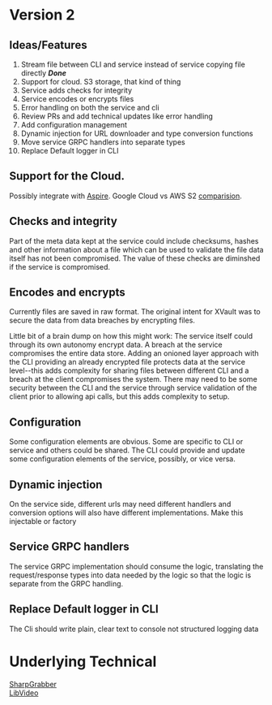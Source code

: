 # Version 2

## Ideas/Features
1. Stream file between CLI and service instead of service copying file directly ___Done___
2. Support for cloud.  S3 storage, that kind of thing  
3. Service adds checks for integrity  
4. Service encodes or encrypts files
5. Error handling on both the service and cli
6. Review PRs and add technical updates like error handling
7. Add configuration management 
8. Dynamic injection for URL downloader and type conversion functions
9. Move service GRPC handlers into separate types
10. Replace Default logger in CLI


## Support for the Cloud.

Possibly integrate with [Aspire](https://learn.microsoft.com/en-us/dotnet/aspire/).  Google Cloud vs AWS S2 [comparision](https://cloudmounter.net/amazon-s3-vs-google-cloud-storage/).  

## Checks and integrity  

Part of the meta data kept at the service could include checksums, hashes and other information about a file which can be used to validate the file data itself has not been compromised.   The value of these checks are diminshed if the service is compromised.

## Encodes and encrypts  

Currently files are saved in raw format.  The original intent for XVault was to secure the data from data breaches by encrypting files.  

Little bit of a brain dump on how this might work:  The service itself could through its own autonomy encrypt data.  A breach at the service compromises the entire data store. 
 Adding an onioned layer approach with the CLI providing an already encrypted file protects data at the service level--this adds complexity for sharing files between different CLI and a breach at the client compromises the system.   There may need to be some security between the CLI and the service through service validation of the client prior to allowing api calls, but this adds complexity to setup.  

## Configuration  

Some configuration elements are obvious.  Some are specific to CLI or service and others could be shared.  The CLI could provide and update some configuration elements of the service, possibly, or vice versa.  

## Dynamic injection  

On the service side, different urls may need different handlers and conversion options will also have different implementations.  Make this injectable or factory  

## Service GRPC handlers  

The service GRPC implementation should consume the logic, translating the request/response types into data needed by the logic so that the logic is separate from the GRPC handling.  

## Replace Default logger in CLI

The Cli should write plain, clear text to console not structured logging data

# Underlying Technical
[SharpGrabber](https://github.com/dotnettools/SharpGrabber)  
[LibVideo](https://github.com/omansak/libvideo)  
